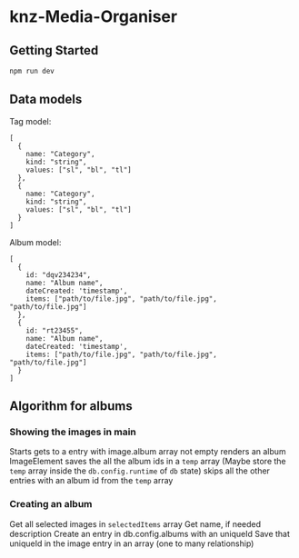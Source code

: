 # knz-Media-Organiser

## Getting Started
```bash
npm run dev
```
## Data models
Tag model:
```
[
  {
    name: "Category",
    kind: "string",
    values: ["sl", "bl", "tl"]
  },
  {
    name: "Category",
    kind: "string",
    values: ["sl", "bl", "tl"]
  }
]
```
Album model:
```
[
  {
    id: "dqv234234",
    name: "Album name",
    dateCreated: 'timestamp',
    items: ["path/to/file.jpg", "path/to/file.jpg", "path/to/file.jpg"]
  },
  {
    id: "rt23455",
    name: "Album name",
    dateCreated: 'timestamp',
    items: ["path/to/file.jpg", "path/to/file.jpg", "path/to/file.jpg"]
  }
]
```
## Algorithm for albums
### Showing the images in main
Starts
gets to a entry with image.album array not empty
renders an album ImageElement 
saves the all the album ids in a `temp` array
(Maybe store the `temp` array inside the `db.config.runtime` of `db` state)
skips all the other entries with an album id from the `temp` array
### Creating an album
Get all selected images in `selectedItems` array
Get name, if needed description
Create an entry in db.config.albums with an uniqueId
Save that uniqueId in the image entry in an array (one to many relationship)
